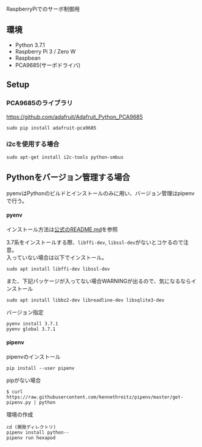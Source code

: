 
RaspberryPiでのサーボ制御用

## 環境
 - Python 3.7.1  
 - Raspberry Pi 3  / Zero W  
 - Raspbean  
 - PCA9685(サーボドライバ)  
 
## Setup

### PCA9685のライブラリ  
https://github.com/adafruit/Adafruit_Python_PCA9685

```
sudo pip install adafruit-pca9685
```

### i2cを使用する場合
```
sudo apt-get install i2c-tools python-smbus
```

## Pythonをバージョン管理する場合
pyenvはPythonのビルドとインストールのみに用い、バージョン管理はpipenvで行う。

#### pyenv
インストール方法は[公式のREADME.md](https://github.com/pyenv/pyenv)を参照  

3.7系をインストールする際、`libffi-dev`, `libssl-dev`がないとコケるので注意。  
入っていない場合は以下でインストール。
```
sudo apt install libffi-dev libssl-dev
```

また、下記パッケージが入ってない場合WARNINGが出るので、気になるならインストール  
```
sudo apt install libbz2-dev libreadline-dev libsqlite3-dev
```

バージョン指定
```
pyenv install 3.7.1
pyenv global 3.7.1
```

#### pipenv

pipenvのインストール
```
pip install --user pipenv
```

pipがない場合
```
$ curl https://raw.githubusercontent.com/kennethreitz/pipenv/master/get-pipenv.py | python
```

環境の作成
```
cd (開発ディレクトリ)
pipenv install python--
pipenv run hexapod
```
